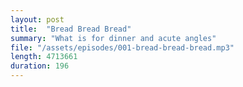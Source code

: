 ```yaml
---
layout: post
title:  "Bread Bread Bread"
summary: "What is for dinner and acute angles"
file: "/assets/episodes/001-bread-bread-bread.mp3"
length: 4713661
duration: 196
---
```


